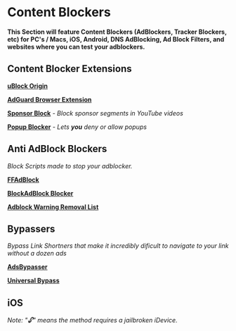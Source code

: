 # Content Blockers

**This Section will feature Content Blockers (AdBlockers, Tracker Blockers, etc) for PC's / Macs, iOS, Android, DNS AdBlocking, Ad Block Filters, and websites where you can test your adblockers.**

## Content Blocker Extensions

**[uBlock Origin](https://github.com/gorhill/uBlock#installation)**

**[AdGuard Browser Extension](https://github.com/AdguardTeam/AdguardBrowserExtension#installation)**

**[Sponsor Block](https://sponsor.ajay.app)** - _Block sponsor segments in YouTube videos_

**[Popup Blocker](https://github.com/schomery/popup-blocker#installation)** - _Lets **you** deny or allow popups_

## Anti AdBlock Blockers
_Block Scripts made to stop your adblocker._

**[FFAdBlock](https://bogachenko.github.io/fuckfuckadblock/)**

**[BlockAdBlock Blocker](https://greasyfork.org/en/scripts/406036-blockadblock-blocker)**

**[Adblock Warning Removal List](https://easylist-downloads.adblockplus.org/antiadblockfilters.txt)**

## Bypassers
_Bypass Link Shortners that make it incredibly dificult to navigate to your link without a dozen ads_

**[AdsBypasser](https://adsbypasser.github.io)**

**[Universal Bypass](https://universal-bypass.org)**

## iOS
_Note: "🔓" means the method requires a jailbroken iDevice._
